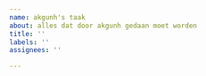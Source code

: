 ```yaml
---
name: akgunh's taak
about: alles dat door akgunh gedaan moet worden
title: ''
labels: ''
assignees: ''

---
```



